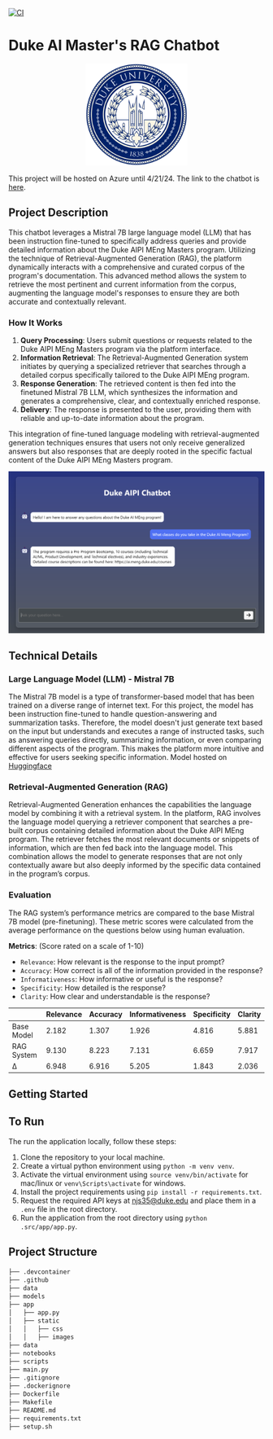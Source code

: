 [![CI](https://github.com/NickStrauch13/duke-rag-chatbot/actions/workflows/python.yml/badge.svg)](https://github.com/NickStrauch13/duke-rag-chatbot/actions/workflows/python.yml)

# Duke AI Master's RAG Chatbot

<p align="center">
    <img src="./data/Duke_University_seal.png" width="200">
</p>

This project will be hosted on Azure until 4/21/24. The link to the chatbot is [here](https://duke-aipi-chatbot.azurewebsites.net/).
## Project Description
This chatbot leverages a Mistral 7B large language model (LLM) that has been instruction fine-tuned to specifically address queries and provide detailed information about the Duke AIPI MEng Masters program. Utilizing the technique of Retrieval-Augmented Generation (RAG), the platform dynamically interacts with a comprehensive and curated corpus of the program's documentation. This advanced method allows the system to retrieve the most pertinent and current information from the corpus, augmenting the language model's responses to ensure they are both accurate and contextually relevant.

### How It Works

1. **Query Processing**: Users submit questions or requests related to the Duke AIPI MEng Masters program via the platform interface.
2. **Information Retrieval**: The Retrieval-Augmented Generation system initiates by querying a specialized retriever that searches through a detailed corpus specifically tailored to the Duke AIPI MEng program.
3. **Response Generation**: The retrieved content is then fed into the finetuned Mistral 7B LLM, which synthesizes the information and generates a comprehensive, clear, and contextually enriched response.
4. **Delivery**: The response is presented to the user, providing them with reliable and up-to-date information about the program.

This integration of fine-tuned language modeling with retrieval-augmented generation techniques ensures that users not only receive generalized answers but also responses that are deeply rooted in the specific factual content of the Duke AIPI MEng Masters program.

<p align="center">
    <img src="./data/app_ex.png" width="700">
</p>

## Technical Details

### Large Language Model (LLM) - Mistral 7B
The Mistral 7B model is a type of transformer-based model that has been trained on a diverse range of internet text. For this project, the model has been instruction fine-tuned to handle question-answering and summarization tasks. Therefore, the model doesn't just generate text based on the input but understands and executes a range of instructed tasks, such as answering queries directly, summarizing information, or even comparing different aspects of the program. This makes the platform more intuitive and effective for users seeking specific information. 
Model hosted on [Huggingface](https://huggingface.co/mkeohane01/mistral-instruct-590)

### Retrieval-Augmented Generation (RAG)
Retrieval-Augmented Generation enhances the capabilities the language model by combining it with a retrieval system. In the platform, RAG involves the language model querying a retriever component that searches a pre-built corpus containing detailed information about the Duke AIPI MEng program. The retriever fetches the most relevant documents or snippets of information, which are then fed back into the language model. This combination allows the model to generate responses that are not only contextually aware but also deeply informed by the specific data contained in the program’s corpus.

### Evaluation
The RAG system’s performance metrics are compared to the base Mistral 7B model (pre-finetuning). These metric scores were calculated from the average performance on the questions below using human evaluation.

**Metrics**: (Score rated on a scale of 1-10)
- `Relevance`: How relevant is the response to the input prompt?
- `Accuracy`: How correct is all of the information provided in the response?
- `Informativeness`: How informative or useful is the response?
- `Specificity`: How detailed is the response? 
- `Clarity`: How clear and understandable is the response?

|                | Relevance | Accuracy | Informativeness | Specificity | Clarity     |
|----------------|-----------|----------|-----------------|-------------|-------------|
| Base Model     | 2.182     | 1.307    | 1.926           | 4.816       | 5.881       |
| RAG System     | 9.130     | 8.223    | 7.131           | 6.659       | 7.917       |
| Δ              | 6.948     | 6.916    | 5.205           | 1.843       | 2.036       |


## Getting Started

## To Run

The run the application locally, follow these steps:
1. Clone the repository to your local machine.
2. Create a virtual python environment using `python -m venv venv`.
3. Activate the virtual environment using `source venv/bin/activate` for mac/linux or `venv\Scripts\activate` for windows.
4. Install the project requirements using `pip install -r requirements.txt`.
5. Request the required API keys at njs35@duke.edu and place them in a `.env` file in the root directory.
6. Run the application from the root directory using `python .src/app/app.py`.

## Project Structure

```
├── .devcontainer
├── .github
├── data
├── models
├── app
│   ├── app.py
│   ├── static
│   │   ├── css
│   │   ├── images
├── data
├── notebooks
├── scripts
├── main.py
├── .gitignore
├── .dockerignore
├── Dockerfile
├── Makefile
├── README.md
├── requirements.txt
├── setup.sh
```
